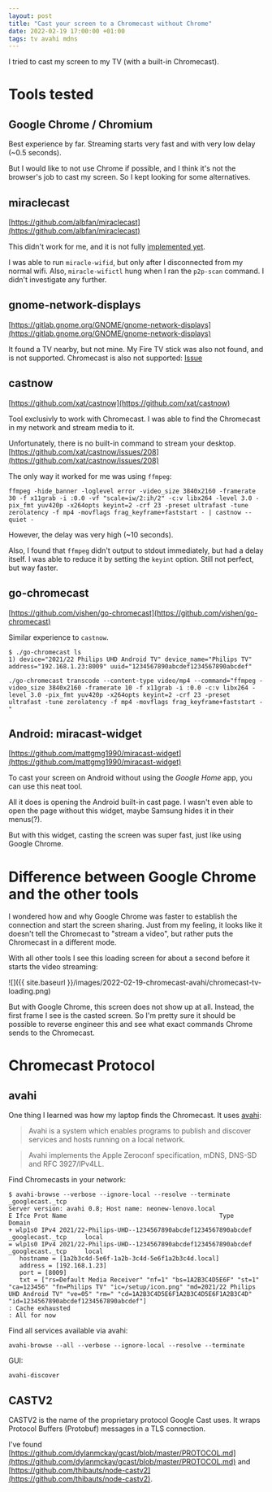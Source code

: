 ```yaml
---
layout: post
title: "Cast your screen to a Chromecast without Chrome"
date: 2022-02-19 17:00:00 +01:00
tags: tv avahi mdns
---
```


I tried to cast my screen to my TV (with a built-in Chromecast).

# Tools tested

## Google Chrome / Chromium

Best experience by far.
Streaming starts very fast and with very low delay (~0.5 seconds).

But I would like to not use Chrome if possible, and I think it's not the browser's job to cast my screen.
So I kept looking for some alternatives.

## miraclecast

[https://github.com/albfan/miraclecast](https://github.com/albfan/miraclecast)

This didn't work for me, and it is not fully [implemented yet](https://github.com/albfan/miraclecast/issues/4).

I was able to run `miracle-wifid`, but only after I disconnected from my normal wifi.
Also, `miracle-wifictl` hung when I ran the `p2p-scan` command.
I didn't investigate any further.

## gnome-network-displays

[https://gitlab.gnome.org/GNOME/gnome-network-displays](https://gitlab.gnome.org/GNOME/gnome-network-displays)

It found a TV nearby, but not mine.
My Fire TV stick was also not found, and is not supported.
Chromecast is also not supported: [Issue](https://gitlab.gnome.org/GNOME/gnome-network-displays/-/issues/18)

## castnow

[https://github.com/xat/castnow](https://github.com/xat/castnow)

Tool exclusivly to work with Chromecast.
I was able to find the Chromecast in my network and stream media to it.

Unfortunately, there is no built-in command to stream your desktop.
[https://github.com/xat/castnow/issues/208](https://github.com/xat/castnow/issues/208)

The only way it worked for me was using `ffmpeg`:

```
ffmpeg -hide_banner -loglevel error -video_size 3840x2160 -framerate 30 -f x11grab -i :0.0 -vf "scale=iw/2:ih/2" -c:v libx264 -level 3.0 -pix_fmt yuv420p -x264opts keyint=2 -crf 23 -preset ultrafast -tune zerolatency -f mp4 -movflags frag_keyframe+faststart - | castnow --quiet -
```

However, the delay was very high (~10 seconds).

Also, I found that `ffmpeg` didn't output to stdout immediately, but had a delay itself.
I was able to reduce it by setting the `keyint` option. Still not perfect, but way faster.

## go-chromecast

[https://github.com/vishen/go-chromecast](https://github.com/vishen/go-chromecast)

Similar experience to `castnow`.

```
$ ./go-chromecast ls
1) device="2021/22 Philips UHD Android TV" device_name="Philips TV" address="192.168.1.23:8009" uuid="1234567890abcdef1234567890abcdef"
```

```
./go-chromecast transcode --content-type video/mp4 --command="ffmpeg -video_size 3840x2160 -framerate 10 -f x11grab -i :0.0 -c:v libx264 -level 3.0 -pix_fmt yuv420p -x264opts keyint=2 -crf 23 -preset ultrafast -tune zerolatency -f mp4 -movflags frag_keyframe+faststart -"
```

## Android: miracast-widget

[https://github.com/mattgmg1990/miracast-widget](https://github.com/mattgmg1990/miracast-widget)

To cast your screen on Android without using the *Google Home* app, you can use this neat tool.

All it does is opening the Android built-in cast page.
I wasn't even able to open the page without this widget, maybe Samsung hides it in their menus(?).

But with this widget, casting the screen was super fast, just like using Google Chrome.

# Difference between Google Chrome and the other tools

I wondered how and why Google Chrome was faster to establish the connection and start the screen sharing.
Just from my feeling, it looks like it doesn't tell the Chromecast to "stream a video",
but rather puts the Chromecast in a different mode.

With all other tools I see this loading screen for about a second before it starts the video streaming:

![]({{ site.baseurl }}/images/2022-02-19-chromecast-avahi/chromecast-tv-loading.png)

But with Google Chrome, this screen does not show up at all.
Instead, the first frame I see is the casted screen.
So I'm pretty sure it should be possible to reverse engineer this
and see what exact commands Chrome sends to the Chromecast.

# Chromecast Protocol

## avahi

One thing I learned was how my laptop finds the Chromecast.
It uses [avahi](https://en.wikipedia.org/wiki/Avahi_(software)):

> Avahi is a system which enables programs to publish and discover services and hosts running on a local network.

> Avahi implements the Apple Zeroconf specification, mDNS, DNS-SD and RFC 3927/IPv4LL.

Find Chromecasts in your network:

```
$ avahi-browse --verbose --ignore-local --resolve --terminate _googlecast._tcp
Server version: avahi 0.8; Host name: neonew-lenovo.local
E Ifce Prot Name                                          Type                 Domain
+ wlp1s0 IPv4 2021/22-Philips-UHD--1234567890abcdef1234567890abcdef _googlecast._tcp     local
= wlp1s0 IPv4 2021/22-Philips-UHD--1234567890abcdef1234567890abcdef _googlecast._tcp     local
   hostname = [1a2b3c4d-5e6f-1a2b-3c4d-5e6f1a2b3c4d.local]
   address = [192.168.1.23]
   port = [8009]
   txt = ["rs=Default Media Receiver" "nf=1" "bs=1A2B3C4D5E6F" "st=1" "ca=123456" "fn=Philips TV" "ic=/setup/icon.png" "md=2021/22 Philips UHD Android TV" "ve=05" "rm=" "cd=1A2B3C4D5E6F1A2B3C4D5E6F1A2B3C4D" "id=1234567890abcdef1234567890abcdef"]
: Cache exhausted
: All for now
```

Find all services available via avahi:

```
avahi-browse --all --verbose --ignore-local --resolve --terminate
```

GUI:

```
avahi-discover
```

## CASTV2

CASTV2 is the name of the proprietary protocol Google Cast uses.
It wraps Protocol Buffers (Protobuf) messages in a TLS connection.

I've found [https://github.com/dylanmckay/gcast/blob/master/PROTOCOL.md](https://github.com/dylanmckay/gcast/blob/master/PROTOCOL.md) and
[https://github.com/thibauts/node-castv2](https://github.com/thibauts/node-castv2).
